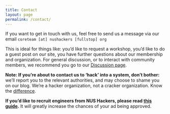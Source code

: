 ```yaml
---
title: Contact
layout: page
permalink: /contact/
---
```


If you want to get in touch with us, feel free to send us a message via our email `coreteam [at] nushackers [fullstop] org`

This is ideal for things like: you’d like to request a workshop, you’d like to do a guest post on our site, you have
further questions about our membership and organization. For general discussion,
or to interact with community members, we recommend you go to our [Discussion page](/discussion/).

__Note: If you’re about to contact us to ‘hack’ into a system, don’t bother:__ we’ll
report you to the relevant authorities, and may choose to shame you on our blog.
We’re a hacker organization, not a cracker organization. Know the [difference](/hackerdefined/).

__If you’d like to recruit engineers from NUS Hackers, please read [this guide](/tips-on-nus-engineers/).__ It will greatly increase the chances of your ad being approved.
